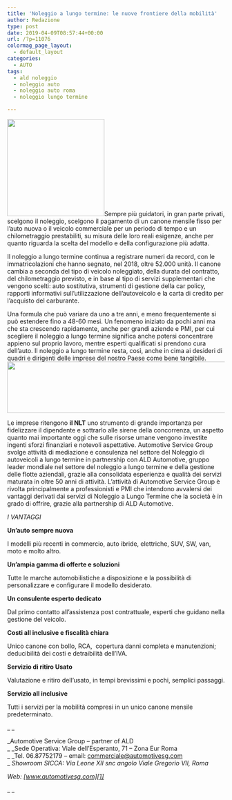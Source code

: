 ```yaml
---
title: 'Noleggio a lungo termine: le nuove frontiere della mobilità'
author: Redazione
type: post
date: 2019-04-09T08:57:44+00:00
url: /?p=11076
colormag_page_layout:
  - default_layout
categories:
  - AUTO
tags:
  - ald noleggio
  - noleggio auto
  - noleggio auto roma
  - noleggio lungo termine

---
```

<img decoding="async" loading="lazy" class="alignleft size-full wp-image-10370" src="https://progressonline.it/wp-content/uploads/2018/12/medium_jpeg-ASG.jpg" alt="" width="225" height="225" />Sempre più guidatori, in gran parte privati, scelgono il noleggio, scelgono il pagamento di un canone mensile fisso per l’auto nuova o il veicolo commerciale per un periodo di tempo e un chilometraggio prestabiliti, su misura delle loro reali esigenze, anche per quanto riguarda la scelta del modello e della configurazione più adatta.

Il noleggio a lungo termine continua a registrare numeri da record, con le immatricolazioni che hanno segnato, nel 2018, oltre 52.000 unità. Il canone cambia a seconda del tipo di veicolo noleggiato, della durata del contratto, del chilometraggio previsto, e in base al tipo di servizi supplementari che vengono scelti: auto sostitutiva, strumenti di gestione della car policy, rapporti informativi sull’utilizzazione dell’autoveicolo e la carta di credito per l’acquisto del carburante.

Una formula che può variare da uno a tre anni, e meno frequentemente si può estendere fino a 48-60 mesi. Un fenomeno iniziato da pochi anni ma che sta crescendo rapidamente, anche per grandi aziende e PMI, per cui scegliere il noleggio a lungo termine significa anche potersi concentrare appieno sul proprio lavoro, mentre esperti qualificati si prendono cura dell’auto. Il noleggio a lungo termine resta, così, anche in cima ai desideri di quadri e dirigenti delle imprese del nostro Paese come bene tangibile.<img decoding="async" loading="lazy" class="aligncenter wp-image-10371 size-full" src="https://progressonline.it/wp-content/uploads/2018/12/asg.jpg" alt="" width="596" height="119" />

Le imprese ritengono **il NLT** uno strumento di grande importanza per fidelizzare il dipendente e sottrarlo alle sirene della concorrenza, un aspetto quanto mai importante oggi che sulle risorse umane vengono investite ingenti sforzi finanziari e notevoli aspettative. Automotive Service Group svolge attività di mediazione e consulenza nel settore del Noleggio di autoveicoli a lungo termine in partnership con ALD Automotive, gruppo leader mondiale nel settore del noleggio a lungo termine e della gestione delle flotte aziendali, grazie alla consolidata esperienza e qualità dei servizi maturata in oltre 50 anni di attività. L’attività di Automotive Service Group è rivolta principalmente a professionisti e PMI che intendono avvalersi dei vantaggi derivati dai servizi di Noleggio a Lungo Termine che la società è in grado di offrire, grazie alla partnership di ALD Automotive.

_I VANTAGGI_

**Un&#8217;auto sempre nuova**

I modelli più recenti in commercio, auto ibride, elettriche, SUV, SW, van, moto e molto altro.

**Un&#8217;ampia gamma di offerte e soluzioni**

Tutte le marche automobilistiche a disposizione e la possibilità di personalizzare e configurare il modello desiderato.

**Un consulente esperto dedicato**

Dal primo contatto all&#8217;assistenza post contrattuale, esperti che guidano nella gestione del veicolo.

**Costi all inclusive e fiscalità chiara**

Unico canone con bollo, RCA,  copertura danni completa e manutenzioni; deducibilità dei costi e detraibilità dell&#8217;IVA.

**Servizio di ritiro Usato**

Valutazione e ritiro dell’usato, in tempi brevissimi e pochi, semplici passaggi.

**Servizio all inclusive**

Tutti i servizi per la mobilità compresi in un unico canone mensile predeterminato.

_ _

_Automotive Service Group – partner of ALD  
_ _Sede Operativa: Viale dell’Esperanto, 71 – Zona Eur Roma  
_ _Tel. 06.87752179 – email: commerciale@automotivesg.com  
_ _Showroom SICCA: Via Leone XII snc angolo Viale Gregorio VII, Roma_

_Web: [www.automotivesg.com][1]_

_ _

 [1]: https://www.automotivesg.com